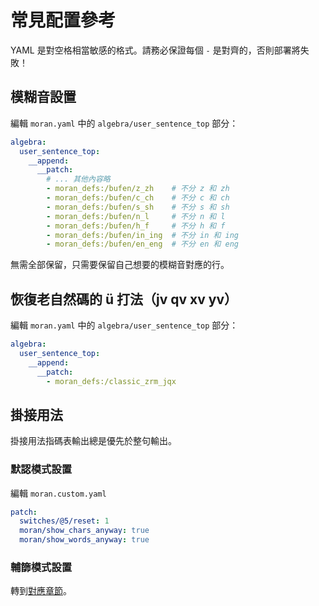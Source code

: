 # 常見配置參考

[//]: # ({% hint style="warning" %})
YAML 是對空格相當敏感的格式。請務必保證每個 `-` 是對齊的，否則部署將失敗！

[//]: # ({% endhint %})

## 模糊音設置

編輯 `moran.yaml` 中的 `algebra/user_sentence_top` 部分：

```yaml
algebra:
  user_sentence_top:
    __append:
      __patch:
        # ... 其他內容略
        - moran_defs:/bufen/z_zh    # 不分 z 和 zh
        - moran_defs:/bufen/c_ch    # 不分 c 和 ch
        - moran_defs:/bufen/s_sh    # 不分 s 和 sh
        - moran_defs:/bufen/n_l     # 不分 n 和 l
        - moran_defs:/bufen/h_f     # 不分 h 和 f
        - moran_defs:/bufen/in_ing  # 不分 in 和 ing
        - moran_defs:/bufen/en_eng  # 不分 en 和 eng
```

無需全部保留，只需要保留自己想要的模糊音對應的行。

## 恢復老自然碼的 ü 打法（jv qv xv yv）

編輯 `moran.yaml` 中的 `algebra/user_sentence_top` 部分：

```yaml
algebra:
  user_sentence_top:
    __append:
      __patch:
        - moran_defs:/classic_zrm_jqx
```

## 掛接用法

掛接用法指碼表輸出總是優先於整句輸出。

### 默認模式設置

編輯 `moran.custom.yaml`

```yaml
patch:
  switches/@5/reset: 1
  moran/show_chars_anyway: true
  moran/show_words_anyway: true
```

### 輔篩模式設置

轉到[對應章節](../../07.其他模式/01.魔然辅筛方案/特性说明.md#掛接固定碼表)。
